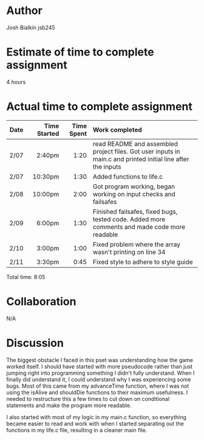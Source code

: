 # Author
Josh Bialkin 
jsb245

# Estimate of time to complete assignment
4 hours

# Actual time to complete assignment
| Date | Time Started | Time Spent | Work completed |
| :--: | -----------: | ---------: | :------------- |
| 2/07 |       2:40pm |       1:20 | read README and assembled project files. Got user inputs in main.c and printed initial line after the inputs |
| 2/07 |      10:30pm |       1:30 | Added functions to life.c |
| 2/08 |      10:00pm |       2:00 | Got program working, began working on input checks and failsafes |
| 2/09 |       6:00pm |       1:30 | Finished failsafes, fixed bugs, tested code. Added more comments and made code more readable |
| 2/10 |       3:00pm |       1:00 | Fixed problem where the array wasn't printing on line 34 |
| 2/11 |       3:30pm |       0:45 | Fixed style to adhere to style guide |

Total time: 8:05

# Collaboration
N/A

# Discussion
The biggest obstacle I faced in this pset was understanding how the game worked itself. I should have started with more pseudocode rather than just jumping right into programming something I didn't fully understand. When I finally did understand it, I could understand why I was experiencing some bugs. Most of this came from my advanceTime function, where I was not using the isAlive and shouldDie functions to their maximum usefulness. I needed to restructure this a few times to cut down on conditional statements and make the program more readable.

I also started with most of my logic in my main.c function, so everything became easier to read and work with when I started separating out the functions in my life.c file, resulting in a cleaner main file.